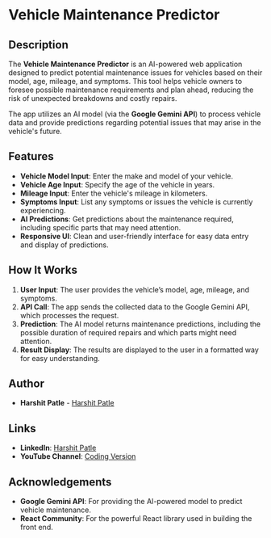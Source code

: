 # Vehicle Maintenance Predictor

## Description

The **Vehicle Maintenance Predictor** is an AI-powered web application designed to predict potential maintenance issues for vehicles based on their model, age, mileage, and symptoms. This tool helps vehicle owners to foresee possible maintenance requirements and plan ahead, reducing the risk of unexpected breakdowns and costly repairs.

The app utilizes an AI model (via the **Google Gemini API**) to process vehicle data and provide predictions regarding potential issues that may arise in the vehicle's future.

## Features

- **Vehicle Model Input**: Enter the make and model of your vehicle.
- **Vehicle Age Input**: Specify the age of the vehicle in years.
- **Mileage Input**: Enter the vehicle's mileage in kilometers.
- **Symptoms Input**: List any symptoms or issues the vehicle is currently experiencing.
- **AI Predictions**: Get predictions about the maintenance required, including specific parts that may need attention.
- **Responsive UI**: Clean and user-friendly interface for easy data entry and display of predictions.

## How It Works

1. **User Input**: The user provides the vehicle’s model, age, mileage, and symptoms.
2. **API Call**: The app sends the collected data to the Google Gemini API, which processes the request.
3. **Prediction**: The AI model returns maintenance predictions, including the possible duration of required repairs and which parts might need attention.
4. **Result Display**: The results are displayed to the user in a formatted way for easy understanding.

## Author

- **Harshit Patle** - [Harshit Patle](https://github.com/harshit-patle)

## Links

- **LinkedIn**: [Harshit Patle](https://www.linkedin.com/in/harshit-patle)
- **YouTube Channel**: [Coding Version](https://www.youtube.com/@coding_version)

## Acknowledgements

- **Google Gemini API**: For providing the AI-powered model to predict vehicle maintenance.
- **React Community**: For the powerful React library used in building the front end.
